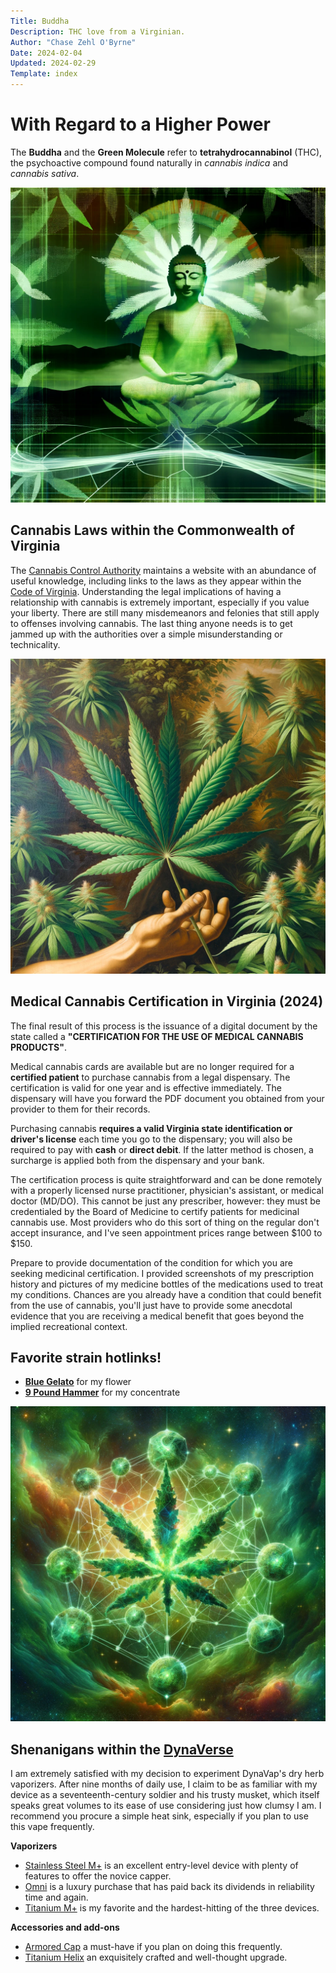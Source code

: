 ```yaml
---
Title: Buddha
Description: THC love from a Virginian.
Author: "Chase Zehl O'Byrne"
Date: 2024-02-04
Updated: 2024-02-29
Template: index
---
```


# With Regard to a Higher Power
The **Buddha** and the **Green Molecule** refer to **tetrahydrocannabinol** (THC), the psychoactive compound 
found naturally in *cannabis indica* and *cannabis sativa*.

![The Buddha](/assets/buddha.webp#right)

## Cannabis Laws within the Commonwealth of Virginia
The [Cannabis Control Authority](https://www.cca.virginia.gov/) maintains a website with an abundance of useful
knowledge, including links to the laws as they appear within the [Code of Virginia](https://law.lis.virginia.gov/vacode). 
Understanding the legal implications of having a relationship with cannabis is extremely important, especially if 
you value your liberty. There are still many misdemeanors and felonies that still apply to offenses involving cannabis. 
The last thing anyone needs is to get jammed up with the authorities over a simple misunderstanding or technicality. 

![The Gift of Cannabis](/assets/green_plant.webp#right)

## Medical Cannabis Certification in Virginia (2024)
The final result of this process is the issuance of a digital document by the state called a 
**"CERTIFICATION FOR THE USE OF MEDICAL CANNABIS PRODUCTS"**. 

Medical cannabis cards are available but are no longer required for a **certified patient** to purchase cannabis 
from a legal dispensary. The certification is valid for one year and is effective immediately. The dispensary will
have you forward the PDF document you obtained from your provider to them for their records.

Purchasing cannabis **requires a valid Virginia state identification or driver's license**
each time you go to the dispensary; you will also be required to pay with **cash** or **direct debit**. If the latter
method is chosen, a surcharge is applied both from the dispensary and your bank.

The certification process is quite straightforward and can be done remotely with a properly licensed nurse 
practitioner, physician's assistant, or medical doctor (MD/DO). This cannot be just any prescriber, however: they must 
be credentialed by the Board of Medicine to certify patients for medicinal cannabis use. Most providers who do this
sort of thing on the regular don't accept insurance, and I've seen appointment prices range between $100 to $150.

Prepare to provide documentation of the condition for which you are seeking medicinal certification. I provided
screenshots of my prescription history and pictures of my medicine bottles of the medications used to treat my 
conditions. Chances are you already have a condition that could benefit from the use of cannabis, you'll just have to
provide some anecdotal evidence that you are receiving a medical benefit that goes beyond the implied recreational 
context.

## Favorite strain hotlinks!
* [**Blue Gelato**](https://www.leafly.com/strains/blue-gelato) for my flower
* [**9 Pound Hammer**](https://www.leafly.com/strains/9-pound-hammer) for my concentrate

![Green Molecule](/assets/green_god.webp#right)

## Shenanigans within the [DynaVerse](https://www.reddit.com/r/Dynavap)
I am extremely satisfied with my decision to experiment DynaVap's dry herb vaporizers. After nine months of daily use,
I claim to be as familiar with my device as a seventeenth-century soldier and his trusty musket, which itself speaks great 
volumes to its ease of use considering just how clumsy I am. I recommend you procure a simple heat sink, especially if you 
plan to use this vape frequently.

**Vaporizers**
 * [Stainless Steel M+](https://www.dynavap.com/collections/m) is an excellent entry-level device with plenty
 of features to offer the novice capper. 
 * [Omni](https://www.dynavap.com/collections/omni) is a luxury purchase that has paid back its dividends in reliability
  time and again.
 * [Titanium M+](https://www.dynavap.com/collections/m) is my favorite and the hardest-hitting of the three devices. 

 **Accessories and add-ons**
 * [Armored Cap](https://www.dynavap.com/collections/caps) a must-have if you plan on doing this frequently.
 * [Titanium Helix](https://www.dynavap.com/collections/tips) an exquisitely crafted and well-thought upgrade.
